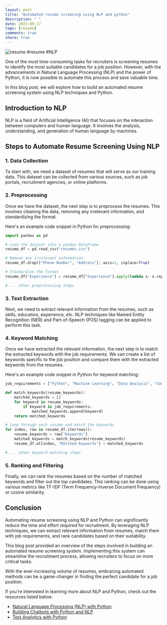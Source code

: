 ```yaml
---
layout: post
title: "Automated resume screening using NLP and python"
description: " "
date: 2023-09-17
tags: [resume]
comments: true
share: true
---
```


![resume](https://example.com/resume.jpg) #resume #NLP

One of the most time-consuming tasks for recruiters is screening resumes to identify the most suitable candidates for a job position. However, with the advancements in Natural Language Processing (NLP) and the power of Python, it is now possible to automate this process and save valuable time.

In this blog post, we will explore how to build an automated resume screening system using NLP techniques and Python.

## Introduction to NLP
NLP is a field of Artificial Intelligence (AI) that focuses on the interaction between computers and human language. It involves the analysis, understanding, and generation of human language by machines.

## Steps to Automate Resume Screening Using NLP

### 1. Data Collection
To start with, we need a dataset of resumes that will serve as our training data. This dataset can be collected from various sources, such as job portals, recruitment agencies, or online platforms.

### 2. Preprocessing
Once we have the dataset, the next step is to preprocess the resumes. This involves cleaning the data, removing any irrelevant information, and standardizing the format.

Here's an example code snippet in Python for preprocessing:

```python
import pandas as pd

# Load the dataset into a pandas DataFrame
resume_df = pd.read_csv("resumes.csv")

# Remove any irrelevant information
resume_df.drop(["Phone Number", "Address"], axis=1, inplace=True)

# Standardize the format
resume_df["Experience"] = resume_df["Experience"].apply(lambda x: x.replace(" yrs", " years"))

# ... other preprocessing steps
```

### 3. Text Extraction
Next, we need to extract relevant information from the resumes, such as skills, education, experience, etc. NLP techniques like Named Entity Recognition (NER) and Part-of-Speech (POS) tagging can be applied to perform this task.

### 4. Keyword Matching
Once we have extracted the relevant information, the next step is to match the extracted keywords with the job requirements. We can create a list of keywords specific to the job position and compare them with the extracted keywords from the resumes.

Here's an example code snippet in Python for keyword matching:

```python
job_requirements = ["Python", "Machine Learning", "Data Analysis", "Communication Skills"]

def match_keywords(resume_keywords):
    matched_keywords = []
    for keyword in resume_keywords:
        if keyword in job_requirements:
            matched_keywords.append(keyword)
    return matched_keywords

# Loop through each resume and match the keywords
for index, row in resume_df.iterrows():
    resume_keywords = row["Keywords"]
    matched_keywords = match_keywords(resume_keywords)
    resume_df.at[index, "Matched Keywords"] = matched_keywords

# ... other keyword matching steps
```

### 5. Ranking and Filtering
Finally, we can rank the resumes based on the number of matched keywords and filter out the top candidates. This ranking can be done using various metrics like TF-IDF (Term Frequency-Inverse Document Frequency) or cosine similarity.

## Conclusion
Automating resume screening using NLP and Python can significantly reduce the time and effort required for recruitment. By leveraging NLP techniques, we can extract relevant information from resumes, match them with job requirements, and rank candidates based on their suitability.

This blog post provided an overview of the steps involved in building an automated resume screening system. Implementing this system can streamline the recruitment process, allowing recruiters to focus on more critical tasks.

With the ever-increasing volume of resumes, embracing automated methods can be a game-changer in finding the perfect candidate for a job position.

If you're interested in learning more about NLP and Python, check out the resources listed below:

- [Natural Language Processing (NLP) with Python](https://www.nltk.org/)
- [Building Chatbots with Python and NLP](https://www.chatbot.com/)
- [Text Analytics with Python](https://www.nltk.org/book/)